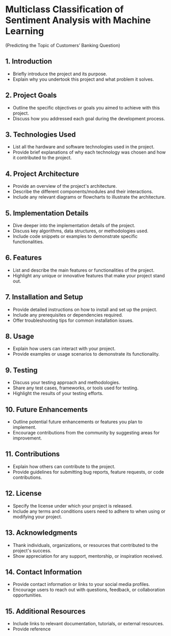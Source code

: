 # Multiclass Classification of Sentiment Analysis with Machine Learning
(Predicting the Topic of Customers’ Banking Question)

## 1. Introduction
- Briefly introduce the project and its purpose.
- Explain why you undertook this project and what problem it solves.
## 2. Project Goals
- Outline the specific objectives or goals you aimed to achieve with this project.
- Discuss how you addressed each goal during the development process.
## 3. Technologies Used
- List all the hardware and software technologies used in the project.
- Provide brief explanations of why each technology was chosen and how it contributed to the project.
## 4. Project Architecture
- Provide an overview of the project's architecture.
- Describe the different components/modules and their interactions.
- Include any relevant diagrams or flowcharts to illustrate the architecture.
## 5. Implementation Details
- Dive deeper into the implementation details of the project.
- Discuss key algorithms, data structures, or methodologies used.
- Include code snippets or examples to demonstrate specific functionalities.
## 6. Features
- List and describe the main features or functionalities of the project.
- Highlight any unique or innovative features that make your project stand out.
## 7. Installation and Setup
- Provide detailed instructions on how to install and set up the project.
- Include any prerequisites or dependencies required.
- Offer troubleshooting tips for common installation issues.
## 8. Usage
- Explain how users can interact with your project.
- Provide examples or usage scenarios to demonstrate its functionality.
## 9. Testing
- Discuss your testing approach and methodologies.
- Share any test cases, frameworks, or tools used for testing.
- Highlight the results of your testing efforts.
## 10. Future Enhancements
- Outline potential future enhancements or features you plan to implement.
- Encourage contributions from the community by suggesting areas for improvement.
## 11. Contributions
- Explain how others can contribute to the project.
- Provide guidelines for submitting bug reports, feature requests, or code contributions.
## 12. License
- Specify the license under which your project is released.
- Include any terms and conditions users need to adhere to when using or modifying your project.
## 13. Acknowledgments
- Thank individuals, organizations, or resources that contributed to the project's success.
- Show appreciation for any support, mentorship, or inspiration received.
## 14. Contact Information
- Provide contact information or links to your social media profiles.
- Encourage users to reach out with questions, feedback, or collaboration opportunities.
## 15. Additional Resources
- Include links to relevant documentation, tutorials, or external resources.
- Provide reference
